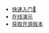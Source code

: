 <!-- _navbar.md -->

* [快速入门:rocket:](/docs/guide.md)
* [在线演示](/docs/flow.md)
* [获取开源版本](/docs/help.md)

